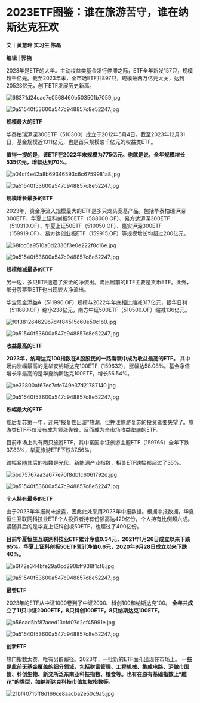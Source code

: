 # 2023ETF图鉴：谁在旅游苦守，谁在纳斯达克狂欢

**文｜黄慧玲 实习生 陈磊**

**编辑 | 郭楠**

2023年是ETF的大年。主动权益类基金发行停滞之际，ETF全年新发157只，规模超千亿元。截至2023年末，全市场ETF共897只，规模破两万亿元大关，达到20523亿元，创下ETF发展历史新高。

![68371d24cae7e0568460b503501b7059.jpg](https://raw.githubusercontent.com/qqhsx/qqnews_image/main/2024/01/05/2023ETF图鉴：谁在旅游苦守，谁在纳斯达克狂欢/68371d24cae7e0568460b503501b7059.jpg)

![0a51540f53600a547c948857c8e52247.jpg](https://raw.githubusercontent.com/qqhsx/qqnews_image/main/2024/01/05/2023ETF图鉴：谁在旅游苦守，谁在纳斯达克狂欢/0a51540f53600a547c948857c8e52247.jpg)

**规模最大的ETF**

华泰柏瑞沪深300ETF（510300）成立于2012年5月4日。截至2023年12月31日，基金规模近1311亿元，也是首只规模破千亿元的权益类ETF。

**值得一提的是，该ETF在2022年末规模为775亿元。也就是说，全年规模增长535亿元，增幅达到70%。**

![a04cf4e42a8b69346593c6c6759981a8.jpg](https://raw.githubusercontent.com/qqhsx/qqnews_image/main/2024/01/05/2023ETF图鉴：谁在旅游苦守，谁在纳斯达克狂欢/a04cf4e42a8b69346593c6c6759981a8.jpg)

![0a51540f53600a547c948857c8e52247.jpg](https://raw.githubusercontent.com/qqhsx/qqnews_image/main/2024/01/05/2023ETF图鉴：谁在旅游苦守，谁在纳斯达克狂欢/0a51540f53600a547c948857c8e52247.jpg)

**规模增长最多的ETF**

2023年，资金净流入规模最大的ETF是多只龙头宽基产品。包括华泰柏瑞沪深300ETF、华夏上证科创板50ETF（588000.OF）、易方达沪深300ETF（510310.OF）、华夏上证50ETF（510050.OF）、嘉实沪深300ETF（159919.OF）、易方达创业板ETF（159915.OF）等规模增长均超过200亿元。

![68fcc6a9510a0d2336f3e0e222f8c16e.jpg](https://raw.githubusercontent.com/qqhsx/qqnews_image/main/2024/01/05/2023ETF图鉴：谁在旅游苦守，谁在纳斯达克狂欢/68fcc6a9510a0d2336f3e0e222f8c16e.jpg)

![0a51540f53600a547c948857c8e52247.jpg](https://raw.githubusercontent.com/qqhsx/qqnews_image/main/2024/01/05/2023ETF图鉴：谁在旅游苦守，谁在纳斯达克狂欢/0a51540f53600a547c948857c8e52247.jpg)

**规模缩减最多的ETF**

另一边，多只ETF遭遇了资金的净流出。流出居前的ETF主要是货币ETF。此外，部分股票型ETF也出现较大净流出。

华宝现金添益A（511990.OF）规模与2022年年底相比缩减317亿元，银华日利（511880.OF）缩小238亿元，南方中证500ETF（510500.OF）缩减136亿元。

![f0f381264629b7d4f84515c60e50c1b0.jpg](https://raw.githubusercontent.com/qqhsx/qqnews_image/main/2024/01/05/2023ETF图鉴：谁在旅游苦守，谁在纳斯达克狂欢/f0f381264629b7d4f84515c60e50c1b0.jpg)

![0a51540f53600a547c948857c8e52247.jpg](https://raw.githubusercontent.com/qqhsx/qqnews_image/main/2024/01/05/2023ETF图鉴：谁在旅游苦守，谁在纳斯达克狂欢/0a51540f53600a547c948857c8e52247.jpg)

**收益最高的ETF**

**2023年，纳斯达克100指数在A股股民的一路看衰中成为收益最高的ETF。**
其中场内涨幅最高的是华安纳斯达克100ETF（159632），涨幅达58.08%。基金净值增长率最高的是华夏纳斯达克100ETF，增长56.54%。

![be32800af67ec7cfe749e37d21787140.jpg](https://raw.githubusercontent.com/qqhsx/qqnews_image/main/2024/01/05/2023ETF图鉴：谁在旅游苦守，谁在纳斯达克狂欢/be32800af67ec7cfe749e37d21787140.jpg)

![0a51540f53600a547c948857c8e52247.jpg](https://raw.githubusercontent.com/qqhsx/qqnews_image/main/2024/01/05/2023ETF图鉴：谁在旅游苦守，谁在纳斯达克狂欢/0a51540f53600a547c948857c8e52247.jpg)

**跌幅最大的ETF**

疫后复苏第一年，迎来“报复性出游”热潮，但押注旅游复苏的投资者要失望了。旅游类ETF不仅没有成为领涨先锋，反而成为全市场收益垫底的ETF。

目前市场上共有两只旅游ETF，其中富国中证旅游主题ETF（159766）全年下跌37.83%，华夏旅游ETF下跌37.56%。

跌幅紧随其后的指数是光伏、新能源产业指数，相关ETF跌幅都超过了35%。

![5bd75767aa3a677e70f8db1c6061792d.jpg](https://raw.githubusercontent.com/qqhsx/qqnews_image/main/2024/01/05/2023ETF图鉴：谁在旅游苦守，谁在纳斯达克狂欢/5bd75767aa3a677e70f8db1c6061792d.jpg)

![0a51540f53600a547c948857c8e52247.jpg](https://raw.githubusercontent.com/qqhsx/qqnews_image/main/2024/01/05/2023ETF图鉴：谁在旅游苦守，谁在纳斯达克狂欢/0a51540f53600a547c948857c8e52247.jpg)

**个人持有最多的ETF**

由于2023年年报尚未披露，因此此处采用2023年中报数据。根据中报数据，华夏恒生互联网科技业ETF个人投资者持有份额高达429亿份，个人持有比例超六成。紧随其后的是华夏上证科创板50ETF，也超过了400亿份。

**目前华夏恒生互联网科技业ETF累计净值0.34元，2021年1月26日成立以来下跌65%。华夏上证科创板50ETF累计净值0.6元，2020年9月28日成立以来下跌40%。**

![e6f72e344bfe29a0cd290bff938f1cf8.jpg](https://raw.githubusercontent.com/qqhsx/qqnews_image/main/2024/01/05/2023ETF图鉴：谁在旅游苦守，谁在纳斯达克狂欢/e6f72e344bfe29a0cd290bff938f1cf8.jpg)

![0a51540f53600a547c948857c8e52247.jpg](https://raw.githubusercontent.com/qqhsx/qqnews_image/main/2024/01/05/2023ETF图鉴：谁在旅游苦守，谁在纳斯达克狂欢/0a51540f53600a547c948857c8e52247.jpg)

**最卷ETF**

2023年的ETF从中证1000卷到了中证2000、科创100和纳斯达克100。
**全年共成立了11只中证2000ETF，8只科创100ETF，8只纳斯达克100ETF。**

![b56cad5bf87aced13cfd07d2cf45991e.jpg](https://raw.githubusercontent.com/qqhsx/qqnews_image/main/2024/01/05/2023ETF图鉴：谁在旅游苦守，谁在纳斯达克狂欢/b56cad5bf87aced13cfd07d2cf45991e.jpg)

![0a51540f53600a547c948857c8e52247.jpg](https://raw.githubusercontent.com/qqhsx/qqnews_image/main/2024/01/05/2023ETF图鉴：谁在旅游苦守，谁在纳斯达克狂欢/0a51540f53600a547c948857c8e52247.jpg)

**创新ETF**

热门指数太卷，唯有另辟蹊径。2023年，一批新的ETF面孔出现在市场上。
**一些是此前无基金覆盖的细分领域，包括财富管理、工程机械、集成电路、沪做市国债、科创生物、新交所泛东南亚科技指数、粮食等。也有在原有基础指数上“雕花”的类型，如纳斯达克科技市值加权指数等。**

![21bf40715ff8d166ce8aacba2e50c9a5.jpg](https://raw.githubusercontent.com/qqhsx/qqnews_image/main/2024/01/05/2023ETF图鉴：谁在旅游苦守，谁在纳斯达克狂欢/21bf40715ff8d166ce8aacba2e50c9a5.jpg)

